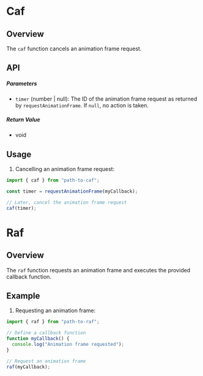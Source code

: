 # Caf

## Overview

The `caf` function cancels an animation frame request.

## API

##### Parameters

- `timer` (number | null): The ID of the animation frame request as returned by `requestAnimationFrame`. If `null`, no action is taken.

##### Return Value

- void

## Usage

1. Cancelling an animation frame request:

```javascript
import { caf } from "path-to-caf";

const timer = requestAnimationFrame(myCallback);

// Later, cancel the animation frame request
caf(timer);
```

# Raf

## Overview

The `raf` function requests an animation frame and executes the provided callback function.

## Example

1. Requesting an animation frame:

```javascript
import { raf } from "path-to-raf";

// Define a callback function
function myCallback() {
  console.log("Animation frame requested");
}

// Request an animation frame
raf(myCallback);
```
